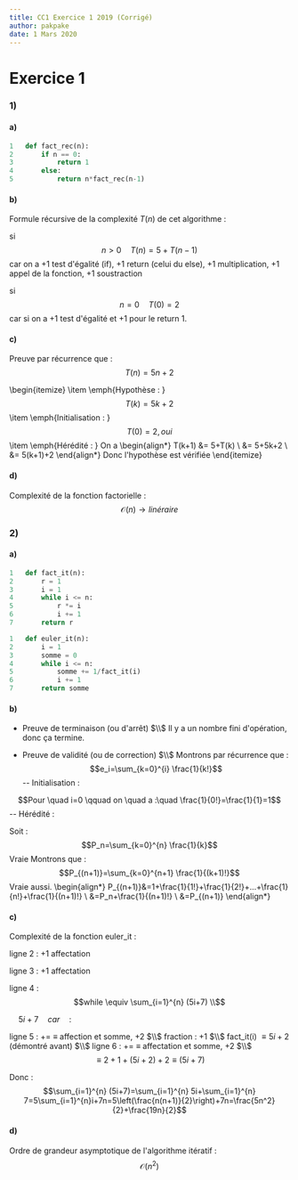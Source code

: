 ```yaml
---
title: CC1 Exercice 1 2019 (Corrigé)
author: pakpake 
date: 1 Mars 2020
---
```


# Exercice 1
### 1)
#### a)

```python
1	def fact_rec(n):
2	    if n == 0:
3			return 1
4	    else:
5			return n*fact_rec(n-1)
```

#### b)

Formule récursive de la complexité $T(n)$ de cet algorithme :

si $$n>0 \quad T(n)=5+T(n-1)$$
car on a +1 test d'égalité (if), +1 return (celui du else), +1 multiplication, +1 appel de la fonction, +1 soustraction

si $$n=0 \quad T(0)=2$$
car si on a +1 test d'égalité et +1 pour le return 1.

#### c)

Preuve par récurrence que : $$T(n)=5n+2$$

\begin{itemize}
	\item \emph{Hypothèse : } $$T(k)=5k+2$$
	\item \emph{Initialisation : } $$T(0)=2, oui$$
	\item \emph{Hérédité : }
		On a \begin{align*}
			T(k+1) &= 5+T(k) \\
			&= 5+5k+2 \\
			&= 5(k+1)+2
		     \end{align*}
Donc l'hypothèse est vérifiée
\end{itemize}

#### d)

Complexité de la fonction factorielle : 
$$\mathcal{O}(n) \rightarrow linéraire$$

### 2)
#### a)

```python
1	def fact_it(n):
2	    r = 1
3	    i = 1
4	    while i <= n:
5			r *= i
6			i += 1
7	    return r
```


```python
1	def euler_it(n):
2	    i = 1
3	    somme = 0
4	    while i <= n:
5			somme += 1/fact_it(i)
6			i += 1
7	    return somme
```

#### b)

- Preuve de terminaison  (ou d'arrêt) $\\$
Il y a un nombre fini d'opération, donc ça termine.

- Preuve de validité (ou de correction) $\\$
Montrons par récurrence que : $$e_i=\sum_{k=0}^{i} \frac{1}{k!}$$
-- Initialisation :

$$Pour \quad i=0 \qquad on \quad a :\quad \frac{1}{0!}=\frac{1}{1}=1$$
-- Hérédité :

Soit : 
$$P_n=\sum_{k=0}^{n} \frac{1}{k}$$ Vraie
Montrons que :
$$P_{(n+1)}=\sum_{k=0}^{n+1} \frac{1}{(k+1)!}$$ Vraie aussi.
\begin{align*}
P_{(n+1)}&=1+\frac{1}{1!}+\frac{1}{2!}+...+\frac{1}{n!}+\frac{1}{(n+1)!} \\
&=P_n+\frac{1}{(n+1)!} \\
&=P_{(n+1)}
\end{align*}

#### c)

Complexité de la fonction euler_it :  

ligne 2 : +1 affectation

ligne 3 : +1 affectation

ligne 4 : $$while \equiv \sum_{i=1}^{n} (5i+7) \\$$

$\quad 5i+7 \quad car \quad :$

ligne 5 : += $\equiv$ affection et somme, +2 $\\$
fraction : +1 $\\$
fact_it(i) $\equiv 5i+2$ (démontré avant) $\\$
ligne 6 : += $\equiv$ affectation et somme, +2 $\\$
$$\equiv 2+1+(5i+2)+2 \equiv (5i+7)$$

Donc :
$$\sum_{i=1}^{n} (5i+7)=\sum_{i=1}^{n} 5i+\sum_{i=1}^{n} 7=5\sum_{i=1}^{n}i+7n=5\left(\frac{n(n+1)}{2}\right)+7n=\frac{5n^2}{2}+\frac{19n}{2}$$

#### d)

Ordre de grandeur asymptotique de l'algorithme itératif :
$$\mathcal{O}(n^2)$$
